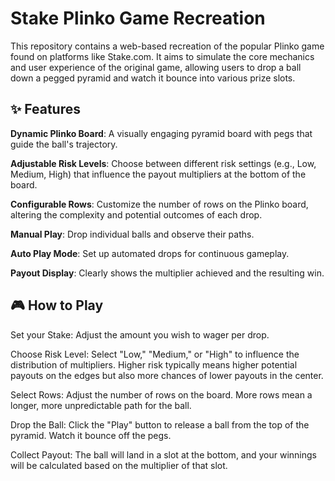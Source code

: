 # **Stake Plinko Game Recreation**
This repository contains a web-based recreation of the popular Plinko game found on platforms like Stake.com. It aims to simulate the core mechanics and user experience of the original game, allowing users to drop a ball down a pegged pyramid and watch it bounce into various prize slots.

## ✨ Features
**Dynamic Plinko Board**: A visually engaging pyramid board with pegs that guide the ball's trajectory.

**Adjustable Risk Levels**: Choose between different risk settings (e.g., Low, Medium, High) that influence the payout multipliers at the bottom of the board.

**Configurable Rows**: Customize the number of rows on the Plinko board, altering the complexity and potential outcomes of each drop.

**Manual Play**: Drop individual balls and observe their paths.

**Auto Play Mode**: Set up automated drops for continuous gameplay.

**Payout Display**: Clearly shows the multiplier achieved and the resulting win.

## 🎮 How to Play
Set your Stake: Adjust the amount you wish to wager per drop.

Choose Risk Level: Select "Low," "Medium," or "High" to influence the distribution of multipliers. Higher risk typically means higher potential payouts on the edges but also more chances of lower payouts in the center.

Select Rows: Adjust the number of rows on the board. More rows mean a longer, more unpredictable path for the ball.

Drop the Ball: Click the "Play" button to release a ball from the top of the pyramid. Watch it bounce off the pegs.

Collect Payout: The ball will land in a slot at the bottom, and your winnings will be calculated based on the multiplier of that slot.
